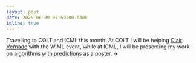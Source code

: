 ```yaml
---
layout: post
date: 2025-06-30 07:59:00-0400
inline: true
---
```

Travelling to COLT and ICML this month! At COLT I will be helping [Clair Vernade](https://www.cvernade.com) with the WiML event, while at ICML, I will be presenting my work <d-cite key="Benomar25"></d-cite> on [algorithms with predictions](projects/Alps/) as a poster. :airplane: